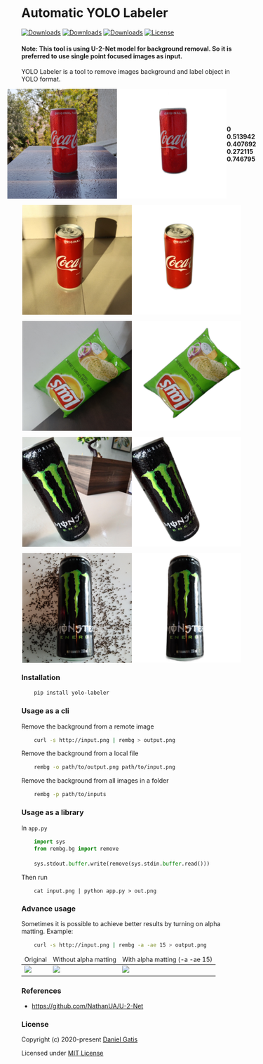 # Automatic YOLO Labeler

[![Downloads](https://pepy.tech/badge/yolo-labeler)](https://pepy.tech/project/yolo-labeler)
[![Downloads](https://pepy.tech/badge/yolo-labeler/month)](https://pepy.tech/project/yolo-labeler/month)
[![Downloads](https://pepy.tech/badge/yolo-labeler/week)](https://pepy.tech/project/yolo-labeler/week)
[![License](https://img.shields.io/badge/License-MIT-blue.svg)](https://img.shields.io/badge/License-MIT-blue.svg)

#### Note: This tool is using U-2-Net model for background removal. So it is preferred to use single point focused images as input.

YOLO Labeler is a tool to remove images background and label object in YOLO format.

<p style="display: flex;align-items: center;justify-content: center;vertical-align: middle;">
  <img src="https://github.com/abpanchal95/yolo-labeler/blob/master/examples/1.jpg" width="250" />
  <img src="https://github.com/abpanchal95/yolo-labeler/blob/master/examples/1_.png" width="250" />
  <b>0 0.513942 0.407692 0.272115 0.746795</b>
</p>

<p style="display: flex;align-items: center;justify-content: center;"> 
  <img src="https://github.com/abpanchal95/yolo-labeler/blob/master/examples/2.jpg" width="250" />
  <img src="https://github.com/abpanchal95/yolo-labeler/blob/master/examples/2_.png" width="250" />
</p>

<p style="display: flex;align-items: center;justify-content: center;">  
  <img src="https://github.com/abpanchal95/yolo-labeler/blob/master/examples/3.jpg" width="250" />
  <img src="https://github.com/abpanchal95/yolo-labeler/blob/master/examples/3_.png" width="250" />
</p>

<p style="display: flex;align-items: center;justify-content: center;">  
  <img src="https://github.com/abpanchal95/yolo-labeler/blob/master/examples/4.jpg" width="250" />
  <img src="https://github.com/abpanchal95/yolo-labeler/blob/master/examples/4_.png" width="250" />
</p>

<p style="display: flex;align-items: center;justify-content: center;">  
  <img src="https://github.com/abpanchal95/yolo-labeler/blob/master/examples/5.jpg" width="250" />
  <img src="https://github.com/abpanchal95/yolo-labeler/blob/master/examples/5_.png" width="250" />
</p>

### Installation

```bash
    pip install yolo-labeler
```

### Usage as a cli

Remove the background from a remote image
```bash
    curl -s http://input.png | rembg > output.png
```

Remove the background from a local file
```bash
    rembg -o path/to/output.png path/to/input.png
```

Remove the background from all images in a folder
```bash
    rembg -p path/to/inputs
```

### Usage as a library

In `app.py`

```python
    import sys
    from rembg.bg import remove

    sys.stdout.buffer.write(remove(sys.stdin.buffer.read()))
```

Then run
```
    cat input.png | python app.py > out.png
```

### Advance usage

Sometimes it is possible to achieve better results by turning on alpha matting. Example:
```bash
    curl -s http://input.png | rembg -a -ae 15 > output.png
```

<table>
    <thead>
        <tr>
            <td>Original</td>
            <td>Without alpha matting</td>
            <td>With alpha matting (-a -ae 15)</td>
        </tr>
    </thead>
    <tbody>
        <tr>
            <td><img src="https://raw.githubusercontent.com/danielgatis/rembg/master/examples/food-1.jpg"/></td>
            <td><img src="https://raw.githubusercontent.com/danielgatis/rembg/master/examples/food-1.out.jpg"/></td>
            <td><img src="https://raw.githubusercontent.com/danielgatis/rembg/master/examples/food-1.out.alpha.jpg"/></td>
        </tr>
    </tbody>
</table>

### References

- https://github.com/NathanUA/U-2-Net

### License

Copyright (c) 2020-present [Daniel Gatis](https://github.com/danielgatis)

Licensed under [MIT License](./LICENSE.txt)
